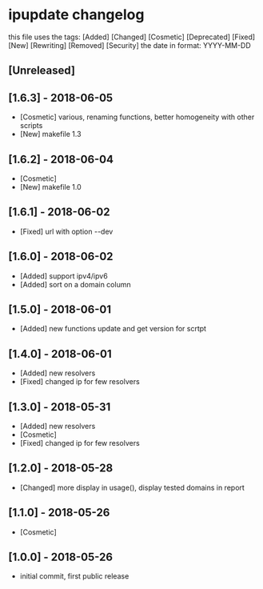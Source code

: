 # ipupdate changelog

this file uses the tags: [Added] [Changed] [Cosmetic] [Deprecated] [Fixed] [New] [Rewriting] [Removed]  [Security]
the date in format: YYYY-MM-DD

## [Unreleased]

## [1.6.3] - 2018-06-05
* [Cosmetic] various, renaming functions, better homogeneity with other scripts
* [New] makefile 1.3

## [1.6.2] - 2018-06-04
* [Cosmetic] 
* [New] makefile 1.0

## [1.6.1] - 2018-06-02
* [Fixed] url with option --dev

## [1.6.0] - 2018-06-02
* [Added] support ipv4/ipv6
* [Added] sort on a domain column

## [1.5.0] - 2018-06-01
* [Added] new functions update and get version for scrtpt

## [1.4.0] - 2018-06-01
* [Added] new resolvers
* [Fixed] changed ip for few resolvers

## [1.3.0] - 2018-05-31
* [Added] new resolvers
* [Cosmetic]
* [Fixed] changed ip for few resolvers

## [1.2.0] - 2018-05-28
* [Changed] more display in usage(), display tested domains in report

## [1.1.0] - 2018-05-26
* [Cosmetic] 

## [1.0.0] - 2018-05-26
* initial commit, first public release 
